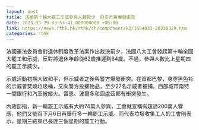 ```yaml
---
layout: post
title: 法國第十輪大罷工示威參與人數較少　但多市再爆發衝突
date: 2023-03-29 03:53:41.000000000 +08:00
link: https://news.rthk.hk/rthk/ch/component/k2/1694032-20230329.htm
categories: rthk
---
```


法國憲法委員會對退休制度改革法案作出裁決前夕，法國八大工會發起第十輪全國大罷工和示威，反對將退休年齡從62歲推遲到64歲。不過，參與人數比上星期四的罷工示威少。

示威活動初期大致和平，但示威者之後與警方爆發衝突。在首都巴黎，身穿黑色衫的示威者焚燒垃圾桶，又向警方投擲物品，至少27名示威者被捕。西部城市南特一間銀行和汽車被縱火。雷恩、波爾多和圖盧茲都有衝突發生。

內政部指，新一輪罷工示威有大約74萬人參與，工會就宣稱有超過200萬人響應，他們又號召下月6日再舉行多一輪罷工示威。而代表垃圾收集工人的工會則表示，星期三結束已長達三個星期的罷工行動。

